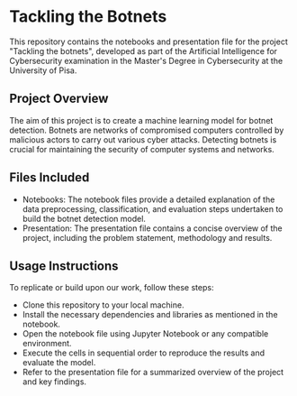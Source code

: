# Tackling the Botnets

This repository contains the notebooks and presentation file for the project "Tackling the botnets", developed as part of the Artificial Intelligence for Cybersecurity examination in the Master's Degree in Cybersecurity at the University of Pisa.

## Project Overview

The aim of this project is to create a machine learning model for botnet detection. Botnets are networks of compromised computers controlled by malicious actors to carry out various cyber attacks. Detecting botnets is crucial for maintaining the security of computer systems and networks.

## Files Included

- Notebooks: The notebook files provide a detailed explanation of the data preprocessing, classification, and evaluation steps undertaken to build the botnet detection model.
- Presentation: The presentation file contains a concise overview of the project, including the problem statement, methodology and results.

## Usage Instructions

To replicate or build upon our work, follow these steps:

- Clone this repository to your local machine.
- Install the necessary dependencies and libraries as mentioned in the notebook.
- Open the notebook file using Jupyter Notebook or any compatible environment.
- Execute the cells in sequential order to reproduce the results and evaluate the model.
- Refer to the presentation file for a summarized overview of the project and key findings.

